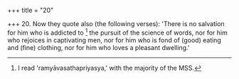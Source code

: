 +++
title = "20"

+++
20. Now they quote also (the following verses): 'There is no salvation for him who is addicted to [^12]  the pursuit of the science of words, nor for him who rejoices in captivating men, nor for him who is fond of (good) eating and (fine) clothing, nor for him who loves a pleasant dwelling.'


[^12]:  I read 'ramyāvasathapriyasya,' with the majority of the MSS.
